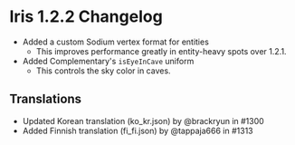 # Iris 1.2.2 Changelog

- Added a custom Sodium vertex format for entities
    - This improves performance greatly in entity-heavy spots over 1.2.1.
- Added Complementary's `isEyeInCave` uniform
    - This controls the sky color in caves.

## Translations

- Updated Korean translation (ko_kr.json) by @brackryun in #1300
- Added Finnish translation (fi_fi.json) by @tappaja666 in #1313
